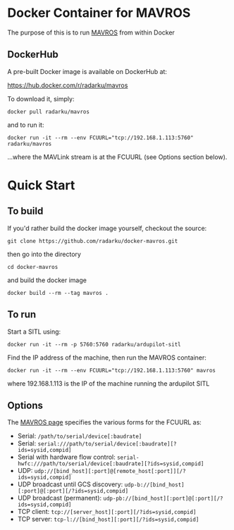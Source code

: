 Docker Container for MAVROS
===========================

The purpose of this is to run [MAVROS](http://wiki.ros.org/mavros) from within Docker

DockerHub
---------

A pre-built Docker image is available on DockerHub at:

https://hub.docker.com/r/radarku/mavros

To download it, simply:

`docker pull radarku/mavros`
 
and to run it:

`docker run -it --rm --env FCUURL="tcp://192.168.1.113:5760" radarku/mavros`

...where the MAVLink stream is at the FCUURL (see Options section below).


Quick Start
===========

To build
--------

If you'd rather build the docker image yourself, checkout the source:

`git clone https://github.com/radarku/docker-mavros.git`

then go into the directory

`cd docker-mavros`

and build the docker image

`docker build --rm --tag mavros .`

To run
------

Start a SITL using:

```
docker run -it --rm -p 5760:5760 radarku/ardupilot-sitl
```

Find the IP address of the machine, then run the MAVROS container:

```
docker run -it --rm --env FCUURL="tcp://192.168.1.113:5760" mavros
```

where 192.168.1.113 is the IP of the machine running the ardupilot SITL


Options
-------

The [MAVROS page](https://github.com/mavlink/mavros/blob/master/mavros/README.md) specifies the various forms for the FCUURL as:

 *  Serial: `/path/to/serial/device[:baudrate]`
 *  Serial: `serial:///path/to/serial/device[:baudrate][?ids=sysid,compid]`
 *  Serial with hardware flow control: `serial-hwfc:///path/to/serial/device[:baudrate][?ids=sysid,compid]`
 *  UDP: `udp://[bind_host][:port]@[remote_host[:port]][/?ids=sysid,compid]`
 *  UDP broadcast until GCS discovery: `udp-b://[bind_host][:port]@[:port][/?ids=sysid,compid]`
 *  UDP broadcast (permanent): `udp-pb://[bind_host][:port]@[:port][/?ids=sysid,compid]`
 *  TCP client: `tcp://[server_host][:port][/?ids=sysid,compid]`
 *  TCP server: `tcp-l://[bind_host][:port][/?ids=sysid,compid]`

